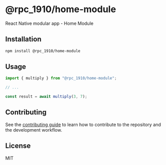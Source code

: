 # @rpc_1910/home-module

React Native modular app - Home Module

## Installation

```sh
npm install @rpc_1910/home-module
```

## Usage

```js
import { multiply } from "@rpc_1910/home-module";

// ...

const result = await multiply(3, 7);
```

## Contributing

See the [contributing guide](CONTRIBUTING.md) to learn how to contribute to the repository and the development workflow.

## License

MIT
